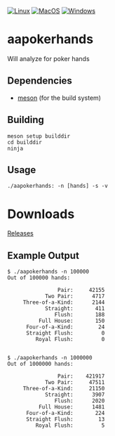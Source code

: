 [![Linux](https://github.com/theimpossibleastronaut/aapokerhands/actions/workflows/linux.yml/badge.svg)](https://github.com/theimpossibleastronaut/aapokerhands/actions/workflows/linux.yml)
[![MacOS](https://github.com/theimpossibleastronaut/aapokerhands/actions/workflows/macos.yml/badge.svg)](https://github.com/theimpossibleastronaut/aapokerhands/actions/workflows/macos.yml)
[![Windows](https://github.com/theimpossibleastronaut/aapokerhands/actions/workflows/windows.yml/badge.svg)](https://github.com/theimpossibleastronaut/aapokerhands/actions/workflows/windows.yml)

# aapokerhands
Will analyze for poker hands

## Dependencies

* [meson](http://mesonbuild.com/Quick-guide.html) (for the build system)

## Building

    meson setup builddir
    cd builddir
    ninja

## Usage
    ./aapokerhands: -n [hands] -s -v

# Downloads
[Releases](https://github.com/theimpossibleastronaut/aapokerhands/releases)

## Example Output

```
$ ./aapokerhands -n 100000
Out of 100000 hands:

                Pair:     42155
            Two Pair:      4717
     Three-of-a-Kind:      2144
            Straight:       411
               Flush:       188
          Full House:       150
      Four-of-a-Kind:        24
      Straight Flush:         0
         Royal Flush:         0


$ ./aapokerhands -n 1000000
Out of 1000000 hands:

                Pair:    421917
            Two Pair:     47511
     Three-of-a-Kind:     21150
            Straight:      3907
               Flush:      2020
          Full House:      1481
      Four-of-a-Kind:       224
      Straight Flush:        13
         Royal Flush:         5
```

